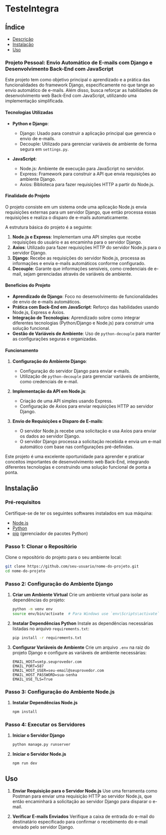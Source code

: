 # TesteIntegra

## Índice

- [Descrição](#descrição)
- [Instalação](#instalação)
- [Uso](#uso)


### Projeto Pessoal: Envio Automático de E-mails com Django e Desenvolvimento Back-End com JavaScript

Este projeto tem como objetivo principal o aprendizado e a prática das funcionalidades do framework Django, especificamente no que tange ao envio automático de e-mails. Além disso, busca reforçar as habilidades de desenvolvimento web Back-End com JavaScript, utilizando uma implementação simplificada.

#### Tecnologias Utilizadas

- **Python e Django**:
  - Django: Usado para construir a aplicação principal que gerencia o envio de e-mails.
  - Decouple: Utilizado para gerenciar variáveis de ambiente de forma segura em `settings.py`.

- **JavaScript**:
  - Node.js: Ambiente de execução para JavaScript no servidor.
  - Express: Framework para construir a API que envia requisições ao ambiente Django.
  - Axios: Biblioteca para fazer requisições HTTP a partir do Node.js.

#### Finalidade do Projeto

O projeto consiste em um sistema onde uma aplicação Node.js envia requisições externas para um servidor Django, que então processa essas requisições e realiza o disparo de e-mails automaticamente. 

A estrutura básica do projeto é a seguinte:
1. **Node.js e Express**: Implementam uma API simples que recebe requisições do usuário e as encaminha para o servidor Django.
2. **Axios**: Utilizado para fazer requisições HTTP do servidor Node.js para o servidor Django.
3. **Django**: Recebe as requisições do servidor Node.js, processa as informações e envia e-mails automáticos conforme configurado.
4. **Decouple**: Garante que informações sensíveis, como credenciais de e-mail, sejam gerenciadas através de variáveis de ambiente.

#### Benefícios do Projeto

- **Aprendizado de Django**: Foco no desenvolvimento de funcionalidades de envio de e-mails automáticos.
- **Prática com Back-End em JavaScript**: Reforço das habilidades usando Node.js, Express e Axios.
- **Integração de Tecnologias**: Aprendizado sobre como integrar diferentes tecnologias (Python/Django e Node.js) para construir uma solução funcional.
- **Gestão de Variáveis de Ambiente**: Uso de `python-decouple` para manter as configurações seguras e organizadas.

#### Funcionamento

1. **Configuração do Ambiente Django**:
   - Configuração do servidor Django para enviar e-mails.
   - Utilização de `python-decouple` para gerenciar variáveis de ambiente, como credenciais de e-mail.

2. **Implementação da API em Node.js**:
   - Criação de uma API simples usando Express.
   - Configuração de Axios para enviar requisições HTTP ao servidor Django.

3. **Envio de Requisições e Disparo de E-mails**:
   - O servidor Node.js recebe uma solicitação e usa Axios para enviar os dados ao servidor Django.
   - O servidor Django processa a solicitação recebida e envia um e-mail automático com base nas configurações pré-definidas.

Este projeto é uma excelente oportunidade para aprender e praticar conceitos importantes de desenvolvimento web Back-End, integrando diferentes tecnologias e construindo uma solução funcional de ponta a ponta.


## Instalação

### Pré-requisitos

Certifique-se de ter os seguintes softwares instalados em sua máquina:
- [Node.js](https://nodejs.org/)
- [Python](https://www.python.org/) 
- [pip](https://pip.pypa.io/en/stable/installation/) (gerenciador de pacotes Python)

### Passo 1: Clonar o Repositório

Clone o repositório do projeto para o seu ambiente local:
```bash
git clone https://github.com/seu-usuario/nome-do-projeto.git
cd nome-do-projeto
```

### Passo 2: Configuração do Ambiente Django

1. **Criar um Ambiente Virtual**
   Crie um ambiente virtual para isolar as dependências do projeto:
   ```bash
   python -m venv env
   source env/bin/activate  # Para Windows use `env\Scripts\activate`
   ```

2. **Instalar Dependências Python**
   Instale as dependências necessárias listadas no arquivo `requirements.txt`:
   ```bash
   pip install -r requirements.txt
   ```

3. **Configurar Variáveis de Ambiente**
   Crie um arquivo `.env` na raiz do projeto Django e configure as variáveis de ambiente necessárias:
   ```env
   EMAIL_HOST=smtp.seuprovedor.com
   EMAIL_PORT=587
   EMAIL_HOST_USER=seu-email@seuprovedor.com
   EMAIL_HOST_PASSWORD=sua-senha
   EMAIL_USE_TLS=True
   ```

### Passo 3: Configuração do Ambiente Node.js

1. **Instalar Dependências Node.js**
   ```bash
   npm install
   ```

### Passo 4: Executar os Servidores

1. **Iniciar o Servidor Django**
   ```bash
   python manage.py runserver
   ```

2. **Iniciar o Servidor Node.js**
   ```bash
   npm run dev
   ```

## Uso

1. **Enviar Requisição para o Servidor Node.js**
   Use uma ferramenta como Postman  para enviar uma requisição HTTP ao servidor Node.js, que então encaminhará a solicitação ao servidor Django para disparar o e-mail.

2. **Verificar E-mails Enviados**
   Verifique a caixa de entrada do e-mail do destinatário especificado para confirmar o recebimento do e-mail enviado pelo servidor Django.

